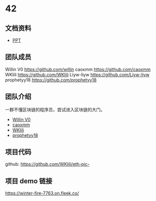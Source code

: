 # 42

## 文档资料

- [PPT](./RebaseTeam42.pptx)

## 团队成员
Willin V0 https://github.com/willin
caoxmm https://github.com/caoxmm
WKlili https://github.com/WKlili
Liyw-liyw https://github.com/Liyw-liyw
prophetyy18 https://github.com/prophetyy18

## 团队介绍
一群不懂区块链的程序员，尝试进入区块链的大门。
- [Willin V0](https://github.com/willin)
- [caoxmm](https://github.com/caoxmm)
- [WKlili](https://github.com/WKlili)
- [prophetyy18](https://github.com/prophetyy18)

## 项目代码
github: https://github.com/WKlili/eth-pic-

## 项目 demo 链接
https://winter-fire-7763.on.fleek.co/